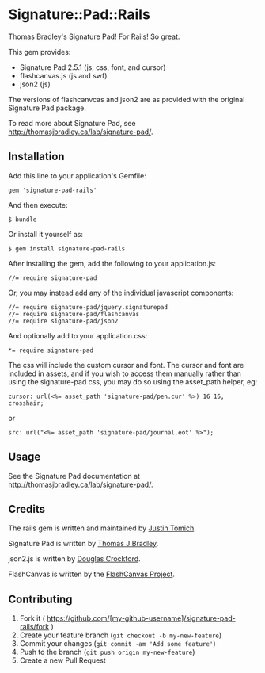 # Signature::Pad::Rails

Thomas Bradley's Signature Pad! For Rails! So great.

This gem provides:

  * Signature Pad 2.5.1 (js, css, font, and cursor)
  * flashcanvas.js (js and swf)
  * json2 (js)
  
The versions of flashcanvcas and json2 are as provided with the original Signature Pad package.

To read more about Signature Pad, see http://thomasjbradley.ca/lab/signature-pad/.


## Installation

Add this line to your application's Gemfile:

    gem 'signature-pad-rails'

And then execute:

    $ bundle

Or install it yourself as:

    $ gem install signature-pad-rails

After installing the gem, add the following to your application.js:

    //= require signature-pad

Or, you may instead add any of the individual javascript components:

    //= require signature-pad/jquery.signaturepad
    //= require signature-pad/flashcanvas
    //= require signature-pad/json2

And optionally add to your application.css:

    *= require signature-pad

The css will include the custom cursor and font. The cursor and font are included in assets, and if you wish to
access them manually rather than using the signature-pad css, you may do so using the asset_path helper, eg:

    cursor: url(<%= asset_path 'signature-pad/pen.cur' %>) 16 16, crosshair;

or

    src: url("<%= asset_path 'signature-pad/journal.eot' %>");


## Usage

See the Signature Pad documentation at http://thomasjbradley.ca/lab/signature-pad/.


## Credits

The rails gem is written and maintained by [Justin Tomich](https://github.com/tomichj).

Signature Pad is written by [Thomas J Bradley](http://thomasjbradley.ca).

json2.js is written by [Douglas Crockford](http://www.json.org/js.html).

FlashCanvas is written by the [FlashCanvas Project](http://flashcanvas.net/). 


## Contributing

1. Fork it ( https://github.com/[my-github-username]/signature-pad-rails/fork )
2. Create your feature branch (`git checkout -b my-new-feature`)
3. Commit your changes (`git commit -am 'Add some feature'`)
4. Push to the branch (`git push origin my-new-feature`)
5. Create a new Pull Request
